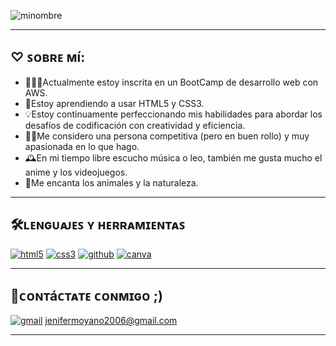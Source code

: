 ![minombre](https://github.com/user-attachments/assets/7e853166-ad54-43b7-abba-d1126a563b57)

---
## ♡ ꜱᴏʙʀᴇ ᴍí: 
- 👩🏻‍💻Actualmente estoy inscrita en un BootCamp de desarrollo web con AWS.
- 🧠Estoy aprendiendo a usar HTML5 y CSS3.
- 💡Estoy continuamente perfeccionando mis habilidades para abordar los desafíos de codificación con creatividad y eficiencia.
- 💪🏼Me considero una persona competitiva (pero en buen rollo) y muy apasionada en lo que hago.
- 🕰️En mi tiempo libre escucho música o leo, también me gusta mucho el anime y los videojuegos.
- 🌷Me encanta los animales y la naturaleza.
---
## 🛠️ʟᴇɴɢᴜᴀᴊᴇꜱ ʏ ʜᴇʀʀᴀᴍɪᴇɴᴛᴀꜱ
<a href='https://github.com/shivamkapasia0' target="_blank"><img alt='html5' src='https://img.shields.io/badge/HTML5-100000?style=for-the-badge&logo=html5&logoColor=white&labelColor=F16529&color=F16529'/></a>
<a href='https://github.com/shivamkapasia0' target="_blank"><img alt='css3' src='https://img.shields.io/badge/CSS3-100000?style=for-the-badge&logo=css3&logoColor=white&labelColor=3C9CD7&color=3C9CD7'/></a>
<a href='https://github.com/shivamkapasia0' target="_blank"><img alt='github' src='https://img.shields.io/badge/GitHub-100000?style=for-the-badge&logo=github&logoColor=white&labelColor=000000&color=000000'/></a>
<a href='https://github.com/shivamkapasia0' target="_blank"><img alt='canva' src='https://img.shields.io/badge/canva-100000?style=for-the-badge&logo=canva&logoColor=white&labelColor=00C4CC&color=00C4CC'/></a>

---
## 💬ᴄᴏɴᴛáᴄᴛᴀᴛᴇ ᴄᴏɴᴍɪɢᴏ ;)
<a href='https://github.com/shivamkapasia0' target="_blank"><img alt='gmail' src='https://img.shields.io/badge/-100000?style=flat-square&logo=gmail&logoColor=white&labelColor=D14836&color=D14836'/></a> <a href="jenifermoyano2006@gmail.com">jenifermoyano2006@gmail.com</a>

---
